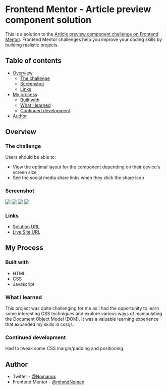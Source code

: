 # Frontend Mentor - Article preview component solution

This is a solution to the [Article preview component challenge on Frontend Mentor](https://www.frontendmentor.io/challenges/article-preview-component-dYBN_pYFT). Frontend Mentor challenges help you improve your coding skills by building realistic projects. 

## Table of contents

- [Overview](#overview)
  - [The challenge](#the-challenge)
  - [Screenshot](#screenshot)
  - [Links](#links)
- [My process](#my-process)
  - [Built with](#built-with)
  - [What I learned](#what-i-learned)
  - [Continued development](#continued-development)
- [Author](#author)


## Overview

### The challenge

Users should be able to:

- View the optimal layout for the component depending on their device's screen size
- See the social media share links when they click the share icon

### Screenshot

![](https://i.postimg.cc/s2znxp95/screenshot-5.png)
![](https://i.postimg.cc/9F29KCVF/screenshot-7.png)
![](https://i.postimg.cc/W36NkRyX/screenshot-9.png)
![](https://i.postimg.cc/6563C3tR/screenshot-8.png)


### Links

- [Solution URL](https://www.frontendmentor.io/solutions/article-preview-component-GQJg6kkPSD)
- [Live Site URL](https://challenges-frontendmentor.netlify.app/article-preview-component/)

## My Process

### Built with

- HTML
- CSS
- Javascript

### What I learned

This project was quite challenging for me as I had the opportunity to learn some interesting CSS techniques and explore various ways of manipulating the Document Object Model (DOM). It was a valuable learning experience that expanded my skills in css/js.

### Continued development

Had to tweak some CSS margin/padding and positioning.

## Author

- Twitter - [@Nomanux](https://twitter.com/Nomanux)
- Frontend Mentor - [@mhmdNoman](https://www.frontendmentor.io/profile/mhmdNoman)